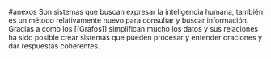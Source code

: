 #anexos 
Son sistemas que buscan expresar la inteligencia humana, también es un método relativamente nuevo para consultar y buscar información. Gracias a como los [[Grafos]] simplifican mucho los datos y sus relaciones ha sido posible crear sistemas que pueden procesar y entender oraciones y dar respuestas coherentes.